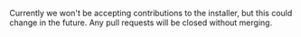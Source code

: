 Currently we won't be accepting contributions to the installer, but this could change in the future. Any pull requests will be closed without merging.
